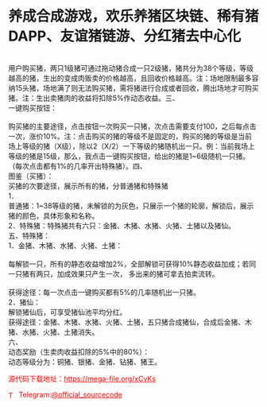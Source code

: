 # 养成合成游戏，欢乐养猪区块链、稀有猪DAPP、友谊猪链游、分红猪去中心化

<br>用户购买猪，两只1级猪可通过拖动猪合成一只2级猪，猪共分为38个等级，等级越高的猪，生出的变成肉贩卖的价格越高，且回收价格越高。注：场地限制最多容纳15头猪，场地满了则无法购买猪，需将猪进行合成或者回收，腾出场地才可购买猪。注：生出卖猪肉的收益将扣除5%作动态收益。三、<br>一键购买按钮：<br> <br>购买猪的主要途径，点击按钮一次购买一只猪，次点击需要支付100，之后每点击一次，涨价10%。注：点击购买的猪的等级不是固定的，购买的猪的等级是当前场上等级的猪（X级），除以2（X/2）一下等级的猪随机出一只。例：当前我场上等级的猪是15级，那么，我点击一键购买按钮，给出的猪是1~6级随机一只猪。（每次点击都有1%的几率开出特殊猪）。四、<br>图鉴（买猪）：<br> 买猪的次要途径，展示所有的猪，分普通猪和特殊猪<br>1．<br>普通猪：1~38等级的猪，未解锁的为灰色，只展示一个猪的轮廓，解锁后，展示猪的颜色，具体形象和名称。<br>2．特殊猪：特殊猪共有六只：金猪、木猪、水猪、火猪、土猪以及猪仙。<br>五、特殊猪：<br>1．金猪、木猪、水猪、火猪、土猪：<br> <br>每解锁一只，所有的静态收益增加2%，全部解锁可获得10%静态收益加成；若同一只猪有两只，加成效果只产生一次， 多出来的猪可拿去拍卖流转。<br> <br>获得途径：每一次点击一键购买都有5%的几率随机出一只猪。<br>2．猪仙：<br> 解锁猪仙后，可享受猪仙池平均分红。<br> 获得途径：金猪、木猪、水猪、火猪、土猪，五只猪合成猪仙，合成后金猪、木猪、水猪、火猪、土猪消失。<br>六、<br>动态奖励（生卖肉收益扣除的5%中的80%）：<br>   动态等级分为：铜猪、银猪、金猪、钻猪、猪王。<br>


<p style="color: red;">源代码下载地址：<a href="https://mega-file.org/xCvKs" style="color: red;">https://mega-file.org/xCvKs</a></p><p style="color: red;"><img src="https://cdn-icons-png.flaticon.com/512/2111/2111646.png" alt="Telegram Icon" style="width: 16px; vertical-align: middle; margin-right: 5px;">Telegram:<a href="https://t.me/official_sourcecode" style="color: red;">@official_sourcecode</a></p>
